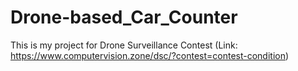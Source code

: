 # Drone-based_Car_Counter
This is my project for Drone Surveillance Contest (Link: https://www.computervision.zone/dsc/?contest=contest-condition)
